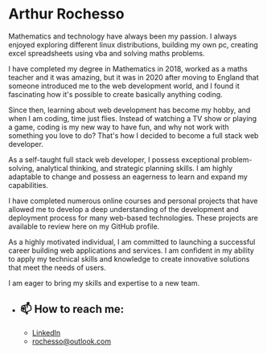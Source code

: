 # Arthur Rochesso

Mathematics and technology have always been my passion. I always enjoyed exploring different linux distributions, building my own pc, creating excel spreadsheets using vba and solving maths problems.

I have completed my degree in Mathematics in 2018, worked as a maths teacher and it was amazing, but it was in 2020 after moving to England that someone introduced me to the web development world, and I found it fascinating how it's possible to create basically anything coding.

Since then, learning about web development has become my hobby, and when I am coding, time just flies. Instead of watching a TV show or playing a game, coding is my new way to have fun, and why not work with something you love to do? That's how I decided to become a full stack web developer.

As a self-taught full stack web developer, I possess exceptional problem-solving, analytical thinking, and strategic planning skills. I am highly adaptable to change and possess an eagerness to learn and expand my capabilities.

I have completed numerous online courses and personal projects that have allowed me to develop a deep understanding of the development and deployment process for many web-based technologies. These projects are available to review here on my GitHub profile.

As a highly motivated individual, I am committed to launching a successful career building web applications and services. I am confident in my ability to apply my technical skills and knowledge to create innovative solutions that meet the needs of users.

I am eager to bring my skills and expertise to a new team.

- ## 📫 How to reach me:

  - [LinkedIn](https://www.linkedin.com/in/rochesso/)
  - [rochesso@outlook.com](mailto:rochesso@outlook.com)

<!--
**rochesso/rochesso** is a ✨ _special_ ✨ repository because its `README.md` (this file) appears on your GitHub profile.

Here are some ideas to get you started:

- 🔭 I’m currently working on ...
- 🌱 I’m currently learning ...
- 👯 I’m looking to collaborate on ...
- 🤔 I’m looking for help with ...
- 💬 Ask me about ...
- 📫 How to reach me: ...
- 😄 Pronouns: ...
- ⚡ Fun fact: ...
-->
